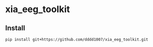 # xia_eeg_toolkit

## Install
```
pip install git+https://github.com/dddd1007/xia_eeg_toolkit.git
```
